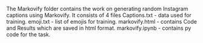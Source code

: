 The Markovify folder contains the work on generating random Instagram captions using Markovify.
It consists of 4 files
Captions.txt - data used for training.
emoji.txt - list of emojis for training.
markovify.html - contains Code and Results which are saved in html format.
markovify.ipynb - contains py code for the task.
